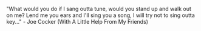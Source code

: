 "What would you do if I sang outta tune, would you stand up and walk out on me?
 Lend me you ears and I'll sing you a song, I will try not to sing outta key..."
	 - Joe Cocker (With A Little Help From My Friends) 